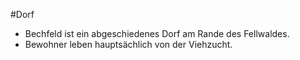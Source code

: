 #Dorf

- Bechfeld ist ein abgeschiedenes Dorf am Rande des Fellwaldes. 
- Bewohner leben hauptsächlich von der Viehzucht.